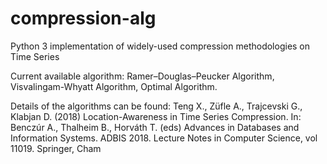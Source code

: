 # compression-alg

Python 3 implementation of widely-used compression methodologies on Time Series

Current available algorithm: Ramer–Douglas–Peucker Algorithm, Visvalingam-Whyatt Algorithm, Optimal Algorithm.

Details of the algorithms can be found: Teng X., Züfle A., Trajcevski G., Klabjan D. (2018) Location-Awareness in Time Series Compression. In: Benczúr A., Thalheim B., Horváth T. (eds) Advances in Databases and Information Systems. ADBIS 2018. Lecture Notes in Computer Science, vol 11019. Springer, Cham




